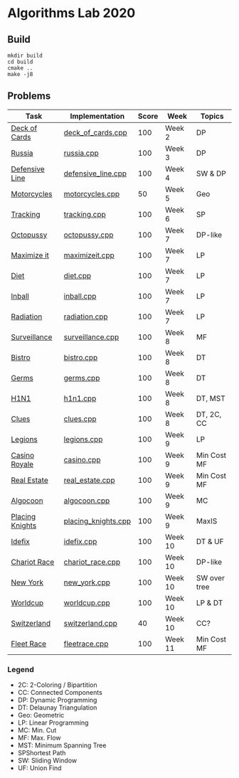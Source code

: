 # Algorithms Lab 2020

## Build

```shell script
mkdir build
cd build
cmake ..
make -j8
```

## Problems

| Task                                          | Implementation                                    | Score | Week      | Topics        | 
| --------------------------------------------- | ------------------------------------------------- | ----- | --------- | ------------- |
| [Deck of Cards](tasks/deck_of_cards.pdf)      | [deck_of_cards.cpp](src/deck_of_cards.cpp)        | 100   | Week 2    | DP            |
| [Russia](tasks/russia.pdf)                    | [russia.cpp](src/russia_official_solution.cpp)    | 100   | Week 3    | DP            |
| [Defensive Line](tasks/defensive_line.pdf)    | [defensive_line.cpp](src/defensive_line.cpp)      | 100   | Week 4    | SW & DP       |
| [Motorcycles](tasks/motorcycles.pdf)          | [motorcycles.cpp](src/motorcycles.cpp)            | 50    | Week 5    | Geo           |
| [Tracking](tasks/tracking.pdf)                | [tracking.cpp](src/tracking.cpp)                  | 100   | Week 6    | SP            |
| [Octopussy](tasks/octopussy.pdf)              | [octopussy.cpp](src/octopussy.cpp)                | 100   | Week 7    | DP-like       |
| [Maximize it](tasks/maximizeit.pdf)           | [maximizeit.cpp](src/maximizeit.cpp)              | 100   | Week 7    | LP            | 
| [Diet](tasks/diet.pdf)                        | [diet.cpp](src/diet.cpp)                          | 100   | Week 7    | LP            | 
| [Inball](tasks/inball.pdf)                    | [inball.cpp](src/inball.cpp)                      | 100   | Week 7    | LP            | 
| [Radiation](tasks/radiation.pdf)              | [radiation.cpp](src/radiation.cpp)                | 100   | Week 7    | LP            | 
| [Surveillance](tasks/surveillance.pdf)        | [surveillance.cpp](src/surveillance.cpp)          | 100   | Week 8    | MF            |
| [Bistro](tasks/bistro.pdf)                    | [bistro.cpp](src/bistro.cpp)                      | 100   | Week 8    | DT            | 
| [Germs](tasks/germs.pdf)                      | [germs.cpp](src/germs.cpp)                        | 100   | Week 8    | DT            | 
| [H1N1](tasks/h1n1.pdf)                        | [h1n1.cpp](src/h1n1.cpp)                          | 100   | Week 8    | DT, MST       | 
| [Clues](tasks/clues.pdf)                      | [clues.cpp](src/clues.cpp)                        | 100   | Week 8    | DT, 2C, CC    | 
| [Legions](tasks/legions.pdf)                  | [legions.cpp](src/legions.cpp)                    | 100   | Week 9    | LP            |
| [Casino Royale](tasks/casino.pdf)             | [casino.cpp](src/casino.cpp)                      | 100   | Week 9    | Min Cost MF   |
| [Real Estate](tasks/real_estate.pdf)          | [real_estate.cpp](src/real_estate.cpp)            | 100   | Week 9    | Min Cost MF   |
| [Algocoon](tasks/algocoon.pdf)                | [algocoon.cpp](src/algocoon.cpp)                  | 100   | Week 9    | MC            |
| [Placing Knights](tasks/placing_knights.pdf)  | [placing_knights.cpp](src/placing_knights.cpp)    | 100   | Week 9    | MaxIS         |
| [Idefix](tasks/idefix.pdf)                    | [idefix.cpp](src/idefix.cpp)                      | 100   | Week 10   | DT & UF       |
| [Chariot Race](tasks/chariot_race.pdf)        | [chariot_race.cpp](src/chariot_race.cpp)          | 100   | Week 10   | DP-like       |
| [New York](tasks/new_york.pdf)                | [new_york.cpp](src/new_york.cpp)                  | 100   | Week 10   | SW over tree  |
| [Worldcup](tasks/worldcup.pdf)                | [worldcup.cpp](src/worldcup.cpp)                  | 100   | Week 10   | LP & DT       |
| [Switzerland](tasks/switzerland.pdf)          | [switzerland.cpp](src/switzerland.cpp)            | 40    | Week 10   | CC?           |
| [Fleet Race](tasks/fleetrace.pdf)             | [fleetrace.cpp](src/fleetrace.cpp)                | 100   | Week 11   | Min Cost MF   |

### Legend
- 2C: 2-Coloring / Bipartition
- CC: Connected Components
- DP: Dynamic Programming
- DT: Delaunay Triangulation
- Geo: Geometric
- LP: Linear Programming
- MC: Min. Cut
- MF: Max. Flow
- MST: Minimum Spanning Tree
- SPShortest Path
- SW: Sliding Window
- UF: Union Find
